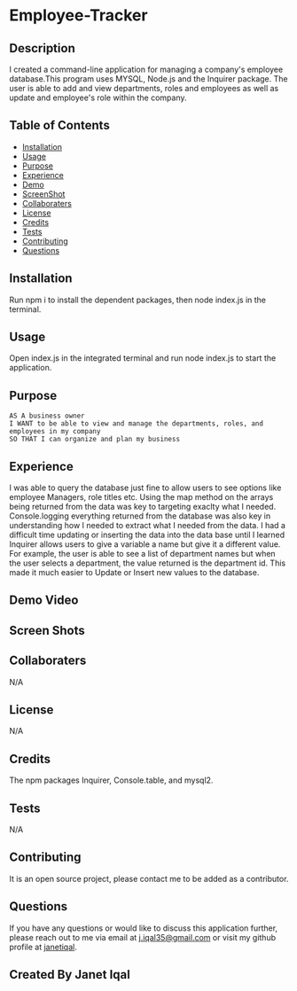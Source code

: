 # Employee-Tracker

## Description
I created a command-line application for managing a company's employee database.This program uses MYSQL, Node.js and the Inquirer package. The user is able to add and view departments, roles and employees as well as update and employee's role within the company. 
## Table of Contents
- [Installation](#installation)
- [Usage](#usage)
- [Purpose](#purpse)
- [Experience](#experience)
- [Demo](#demo)
- [ScreenShot](#screenshot)
- [Collaboraters](#collaboraters)
- [License](#license)
- [Credits](#credits)
- [Tests](#tests)
- [Contributing](#contributing)
- [Questions](#questions)
## Installation
Run npm i to install the dependent packages, then node index.js in the terminal.
## Usage
Open index.js in the integrated terminal and run node index.js to start the application.
## Purpose
```
AS A business owner
I WANT to be able to view and manage the departments, roles, and employees in my company
SO THAT I can organize and plan my business
```
## Experience
I was able to query the database just fine to allow users to see options like employee Managers, role titles etc. Using the map method on the arrays being returned from the data was key to targeting exaclty what I needed. Console.logging everything returned from the database was also key in understanding how I needed to extract what I needed from the data. I had a difficult time updating or inserting the data into the data base until I learned Inquirer allows users to give a variable a name but give it a different value. For example, the user is able to see a list of department names but when the user selects a department, the value returned is the department id. This made it much easier to Update or Insert new values to the database. 
## Demo Video
## Screen Shots
## Collaboraters
N/A
## License
N/A
## Credits
The npm packages Inquirer, Console.table, and mysql2.
## Tests
  N/A
## Contributing 
  It is an open source project, please contact me to be added as a contributor.
## Questions
  If you have any questions or would like to discuss this application further, please reach out to me via email at [j.iqal35@gmail.com](mailto:j.iqal35@gmail.com) or visit my github profile at [janetiqal](http://www.github.com/janetiqal).
## Created By Janet Iqal
